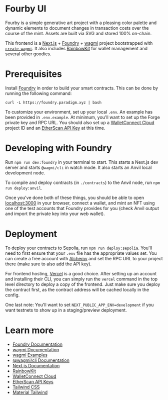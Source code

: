 # Fourby UI

Fourby is a simple generative art project with a pleasing color palette and dynamic elements to document changes in transaction costs over the course of the mint. Assets are built via SVG and stored 100% on-chain.

This frontend is a [Next.js](https://nextjs.org) + [Foundry](https://book.getfoundry.sh/) + [wagmi](https://wagmi.sh) project bootstrapped with [`create-wagmi`](https://github.com/wagmi-dev/wagmi/tree/main/packages/create-wagmi). It also includes [RainbowKit](https://www.rainbowkit.com/) for wallet management and several other goodies.

# Prerequisites

Install [Foundry](https://book.getfoundry.sh/getting-started/installation) in order to build your smart contracts. This can be done by running the following command:

```
curl -L https://foundry.paradigm.xyz | bash
```

To customize your environment, set up your local `.env`. An example has been provided in `.env.example`. At minimum, you'll want to set up the Forge private key and RPC URL. You should also set up a [WalletConnect Cloud](https://cloud.walletconnect.com/) project ID and an [EtherScan API Key](https://info.etherscan.com/api-keys/) at this time.

# Developing with Foundry

Run `npm run dev:foundry` in your terminal to start. This starts a Next.js dev server and starts `@wagmi/cli` in watch mode. It also starts an Anvil local development node.

To compile and deploy contracts (in `./contracts`) to the Anvil node, run `npm run deploy:anvil`.

Once you've done both of these things, you should be able to open [localhost:3000](http://localhost:3000) in your browser, connect a wallet, and mint an NFT using one of the test accounts that Foundry provides for you (check Anvil output and import the private key into your web wallet).

# Deployment

To deploy your contracts to Sepolia, run `npm run deploy:sepolia`. You'll need to first ensure that your `.env` file has the appropriate values set. You can create a free account with [Alchemy](https://www.alchemy.com/) and set the RPC URL to your project there (make sure to also add the API key).

For frontend hosting, [Vercel](https://vercel.com) is a good choice. After setting up an account and installing their CLI, you can simply run the `vercel` command in the top level directory to deploy a copy of the frontend. Just make sure you deploy the contract first, as the contract address will be cached locally in the config.

One last note: You'll want to set `NEXT_PUBLIC_APP_ENV=development` if you want testnets to show up in a staging/preview deployment.

# Learn more

- [Foundry Documentation](https://book.getfoundry.sh/)
- [wagmi Documentation](https://wagmi.sh)
- [wagmi Examples](https://wagmi.sh/examples/connect-wallet)
- [@wagmi/cli Documentation](https://wagmi.sh/cli)
- [Next.js Documentation](https://nextjs.org/docs)
- [RainbowKit](https://www.rainbowkit.com/)
- [WalletConnect Cloud](https://cloud.walletconnect.com/)
- [EtherScan API Keys](https://info.etherscan.com/api-keys/)
- [Tailwind CSS](https://tailwindcss.com/)
- [Material Tailwind](https://www.material-tailwind.com/)
